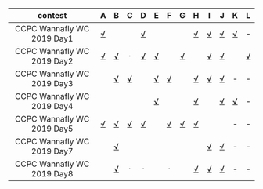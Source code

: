 
contest                       |   A    |   B    |   C    |   D    |   E    |   F    |   G    |   H    |   I    |   J    |   K    |   L
:----------------------------:|:------:|:------:|:------:|:------:|:------:|:------:|:------:|:------:|:------:|:------:|:------:|:------:
CCPC Wannafly WC 2019 Day1    |[√][128]|        |        |[√][103]|        |        |        |[√][104]|[√][105]|[√][106]|[√][109]| - 
CCPC Wannafly WC 2019 Day2    |[√][139]|[√][124]|   ·    |[√][126]|[√][127]|        |[√][121]|        |[√][107]|[√][118]|        |[√][110]
CCPC Wannafly WC 2019 Day3    |        |[√][134]|[√][114]|        |[√][135]|[√][111]|        |[√][113]|[√][130]|[√][112]|    -   | - 
CCPC Wannafly WC 2019 Day4    |        |        |        |        |[√][132]|        |        |[√][123]|        |[√][129]|[√][131]| -
CCPC Wannafly WC 2019 Day5    |[√][133]|[√][122]|[√][115]|[√][125]|        |[√][119]|[√][120]|[√][100]|        |        |    -   | -
CCPC Wannafly WC 2019 Day7    |        |[√][102]|        |        |        |        |        |        |[√][116]|[√][101]|    -   | - 
CCPC Wannafly WC 2019 Day8    |        |[√][138]|   ·    |   ·    |        |   ·    |        |[√][136]|[√][117]|[√][137]|    -   | -

[100]: https://github.com/Dafenghh/Training_Summary/blob/master/code/CCPC_Wannafly_Camp_2019/day5/H_Zayin.cpp
[101]: https://github.com/Dafenghh/Training_Summary/blob/master/code/CCPC_Wannafly_Camp_2019/day7/J_Zayin.cpp
[102]: https://github.com/Dafenghh/Training_Summary/blob/master/code/CCPC_Wannafly_Camp_2019/day7/B_Zayin.cpp
[103]: https://github.com/Dafenghh/Training_Summary/blob/master/code/CCPC_Wannafly_Camp_2019/day1/D_zayin.cpp
[104]: https://github.com/Dafenghh/Training_Summary/blob/master/code/CCPC_Wannafly_Camp_2019/day1/H_zayin.cpp
[105]: https://github.com/Dafenghh/Training_Summary/blob/master/code/CCPC_Wannafly_Camp_2019/day1/I_zayin.cpp
[106]: https://github.com/Dafenghh/Training_Summary/blob/master/code/CCPC_Wannafly_Camp_2019/day1/J_zayin.cpp
[107]: https://github.com/Dafenghh/Training_Summary/blob/master/code/CCPC_Wannafly_Camp_2019/day2/I_zayin.cpp
[109]: https://github.com/Dafenghh/Training_Summary/blob/master/code/CCPC_Wannafly_Camp_2019/day1/K_Zayin.cpp
[110]: https://github.com/Dafenghh/Training_Summary/blob/master/code/CCPC_Wannafly_Camp_2019/day2/L_Zayin.cpp
[111]: https://github.com/Dafenghh/Training_Summary/blob/master/code/CCPC_Wannafly_Camp_2019/day3/F_Zayin.cpp
[112]: https://github.com/Dafenghh/Training_Summary/blob/master/code/CCPC_Wannafly_Camp_2019/day3/J_Zayin.cpp
[113]: https://github.com/Dafenghh/Training_Summary/blob/master/code/CCPC_Wannafly_Camp_2019/day3/H_Zayin.cpp
[114]: https://github.com/Dafenghh/Training_Summary/blob/master/code/CCPC_Wannafly_Camp_2019/day3/C_Zayin.cpp
[115]: https://github.com/Dafenghh/Training_Summary/blob/master/code/CCPC_Wannafly_Camp_2019/day5/C_Zayin.cpp
[116]: https://github.com/Dafenghh/Training_Summary/blob/master/code/CCPC_Wannafly_Camp_2019/day7/I_Zayin.cpp
[117]: https://github.com/Dafenghh/Training_Summary/blob/master/code/CCPC_Wannafly_Camp_2019/day8/I_Zayin.cpp
[118]: https://github.com/Dafenghh/Training_Summary/blob/master/code/CCPC_Wannafly_Camp_2019/day2/J_Zayin.cpp
[119]: https://github.com/Dafenghh/Training_Summary/blob/master/code/CCPC_Wannafly_Camp_2019/day5/F_Zayin.cpp
[120]: https://github.com/Dafenghh/Training_Summary/blob/master/code/CCPC_Wannafly_Camp_2019/day5/G_Zayin.cpp
[121]: https://github.com/Dafenghh/Training_Summary/blob/master/code/CCPC_Wannafly_Camp_2019/day2/G_Zayin.cpp
[122]: https://github.com/Dafenghh/Training_Summary/blob/master/code/CCPC_Wannafly_Camp_2019/day5/B_Zayin.cpp
[123]: https://github.com/Dafenghh/Training_Summary/blob/master/code/CCPC_Wannafly_Camp_2019/day4/H_Zayin.cpp
[124]: https://github.com/Dafenghh/Training_Summary/blob/master/code/CCPC_Wannafly_Camp_2019/day2/B_Zayin.cpp
[125]: https://github.com/Dafenghh/Training_Summary/blob/master/code/CCPC_Wannafly_Camp_2019/day5/D_Zayin.cpp
[126]: https://github.com/Dafenghh/Training_Summary/blob/master/code/CCPC_Wannafly_Camp_2019/day2/D_Zayin.cpp
[127]: https://github.com/Dafenghh/Training_Summary/blob/master/code/CCPC_Wannafly_Camp_2019/day2/E_Zayin.cpp
[128]: https://github.com/Dafenghh/Training_Summary/blob/master/code/CCPC_Wannafly_Camp_2019/day1/A_Zayin.cpp
[129]: https://github.com/Dafenghh/Training_Summary/blob/master/code/CCPC_Wannafly_Camp_2019/day4/J_Zayin.cpp
[130]: https://github.com/Dafenghh/Training_Summary/blob/master/code/CCPC_Wannafly_Camp_2019/day3/I_Zayin.cpp
[131]: https://github.com/Dafenghh/Training_Summary/blob/master/code/CCPC_Wannafly_Camp_2019/day4/K_Zayin.cpp
[132]: https://github.com/Dafenghh/Training_Summary/blob/master/code/CCPC_Wannafly_Camp_2019/day4/E_Zayin.cpp
[133]: https://github.com/Dafenghh/Training_Summary/blob/master/code/CCPC_Wannafly_Camp_2019/day5/A_Zayin.cpp
[134]: https://github.com/Dafenghh/Training_Summary/blob/master/code/CCPC_Wannafly_Camp_2019/day3/B_Zayin.cpp
[135]: https://github.com/Dafenghh/Training_Summary/blob/master/code/CCPC_Wannafly_Camp_2019/day3/E_Zayin.cpp
[136]: https://github.com/Dafenghh/Training_Summary/blob/master/code/CCPC_Wannafly_Camp_2019/day8/H_Zayin.cpp
[137]: https://github.com/Dafenghh/Training_Summary/blob/master/code/CCPC_Wannafly_Camp_2019/day8/J_Zayin.cpp
[138]: https://github.com/Dafenghh/Training_Summary/blob/master/code/CCPC_Wannafly_Camp_2019/day8/B_Zayin.cpp
[139]: https://github.com/Dafenghh/Training_Summary/blob/master/code/CCPC_Wannafly_Camp_2019/day2/A_Zayin.cpp
